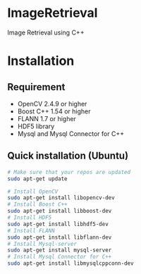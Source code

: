 # ImageRetrieval
Image Retrieval using C++

# Installation
## Requirement
- OpenCV 2.4.9 or higher
- Boost C++ 1.54 or higher
- FLANN 1.7 or higher
- HDF5 library
- Mysql and Mysql Connector for C++

## Quick installation (Ubuntu)
```bash
# Make sure that your repos are updated 
sudo apt-get update

# Install OpenCV
sudo apt-get install libopencv-dev
# Install Boost C++
sudo apt-get install libboost-dev
# Install HDF5
sudo apt-get install libhdf5-dev
# Install FLANN 
sudo apt-get install libflann-dev
# Install Mysql-server
sudo apt-get install mysql-server
# Install Mysql Connector for C++
sudo apt-get install libmysqlcppconn-dev
```

